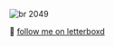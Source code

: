 <!--![akira](https://user-images.githubusercontent.com/17057747/89231403-ddc42f80-d5aa-11ea-8be1-3a1e2dc98fd9.gif)-->

<!-- Pulled from http://canvas.pantone.com/gallery/89144953/Motion-8-bit-Blade-Runner -->
![br 2049](https://user-images.githubusercontent.com/17057747/89315779-dea7a080-d640-11ea-89b6-a9330d423cf1.gif)
<!--![spirited away](https://user-images.githubusercontent.com/17057747/89316447-bec4ac80-d641-11ea-997b-b98e34dd6743.gif) -->
:movie_camera: [follow me on letterboxd](https://letterboxd.com/holahula/)

<!--
**holahula/holahula** is a ✨ _special_ ✨ repository because its `README.md` (this file) appears on your GitHub profile.

Here are some ideas to get you started:

- 🔭 I’m currently working on ...
- 🌱 I’m currently learning ...
- 👯 I’m looking to collaborate on ...
- 🤔 I’m looking for help with ...
- 💬 Ask me about ...
- 📫 How to reach me: ...
- 😄 Pronouns: ...
- ⚡ Fun fact: ...
-->
